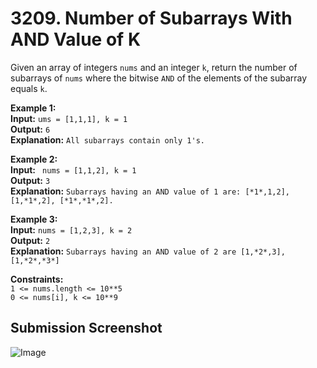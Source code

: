 # 3209. Number of Subarrays With AND Value of K

Given an array of integers `nums` and an integer `k`, return the number of subarrays of `nums` where the bitwise `AND` of the elements of the subarray equals `k`. 

**Example 1:**  
    **Input:** `ums = [1,1,1], k = 1`  
    **Output:** `6`  
    **Explanation:** `All subarrays contain only 1's.`  

**Example 2:**  
    **Input:** ` nums = [1,1,2], k = 1`  
    **Output:** `3`  
    **Explanation:** `Subarrays having an AND value of 1 are: [*1*,1,2], [1,*1*,2], [*1*,*1*,2].`    

**Example 3:**  
    **Input:** `nums = [1,2,3], k = 2`  
    **Output:** `2`  
    **Explanation:** `Subarrays having an AND value of 2 are [1,*2*,3], [1,*2*,*3*]`  

**Constraints:**  
    `1 <= nums.length <= 10**5`  
    `0 <= nums[i], k <= 10**9`  

## Submission Screenshot  

![Image](./richest-customer-wealth.png)